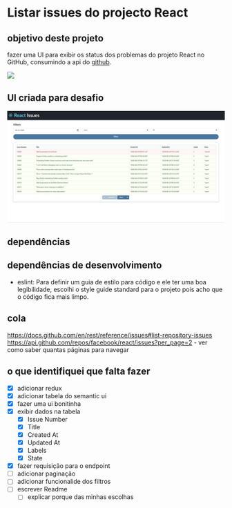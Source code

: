 # Listar issues do projecto React 

## objetivo deste projeto

fazer uma UI para exibir os status dos problemas do projeto React no GitHub, consumindo a api do [github](https://api.github.com/repos/facebook/react/issues).

<img src="https://static-cms.hotjar.com/images/finding-website_bugs.width-750.png">

## UI criada para desafio
<img src="./uiPrint.png">

## dependências

## dependências de desenvolvimento

 * eslint: Para definir um guia de estilo para código e ele ter uma boa legibilidade, escolhi o style guide standard para o projeto pois acho que o código fica mais limpo.

## cola

https://docs.github.com/en/rest/reference/issues#list-repository-issues
https://api.github.com/repos/facebook/react/issues?per_page=2 - ver como saber quantas páginas para navegar

## o que identifiquei que falta fazer

* [x] adicionar redux
* [x] adicionar tabela do semantic ui
* [x] fazer uma ui bonitinha
* [x] exibir dados na tabela 
  + [x] Issue Number 
  + [x] Title
  + [x] Created At
  + [x] Updated At
  + [x] Labels
  + [x] State
* [x] fazer requisição para o endpoint
* [ ] adicionar paginação
* [ ] adicionar funcionalide dos filtros
* [ ] escrever Readme
  + [ ] explicar porque das minhas escolhas
